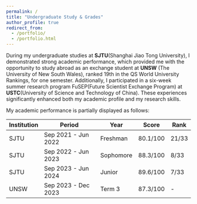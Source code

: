 ```yaml
---
permalink: /
title: "Undergraduate Study & Grades"
author_profile: true
redirect_from: 
  - /portfolio/
  - /portfolio.html
---
```

During my undergraduate studies at **SJTU**(Shanghai Jiao Tong University), I demonstrated strong academic performance, which provided me with the opportunity to study abroad as an exchange student at **UNSW** (The University of New South Wales), ranked 19th in the QS World University Rankings, for one semester. Additionally, I participated in a six-week summer research program FuSEP(Future Scientist Exchange Program) at **USTC**(University of Science and Technology of China). These experiences significantly enhanced both my academic profile and my research skills.

My academic performance is partially displayed as follows:


| Institution                         | Period            | Year      | Score  |Rank|
|------------|-------------------|-----------|--------|--------|
| SJTU       | Sep 2021 - Jun 2022 | Freshman | 80.1/100 |21/33|
| SJTU       | Sep 2022 - Jun 2023 | Sophomore | 88.3/100 |8/33|
| SJTU       | Sep 2023 - Jun 2024 | Junior    | 89.6/100 |7/33|
| UNSW      | Sep 2023 - Dec 2023 | Term 3    | 87.3/100 |-   |



